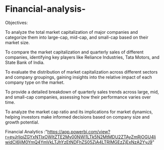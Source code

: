 # Financial-analysis-

Objectives:

To analyze the total market capitalization of major companies and categorize them into large-cap, mid-cap, and small-cap based on their market size.

To compare the market capitalization and quarterly sales of different companies, identifying key players like Reliance Industries, Tata Motors, and State Bank of India.

To evaluate the distribution of market capitalization across different sectors and company groupings, gaining insights into the relative impact of each company type on the market.

To provide a detailed breakdown of quarterly sales trends across large, mid, and small-cap companies, assessing how their performance varies over time.

To analyze the market cap ratio and its implications for market dynamics, helping investors make informed decisions based on company size and growth potential.


Financial Analytics :"https://app.powerbi.com/view?r=eyJrIjoiZGYxNTIxOWItZTE2My00NWI1LTk5N2MtMDU2ZTAyZmRjOGU4IiwidCI6IjM0YmQ4YmVkLTJhYzEtNDFhZS05ZjA4LTRlMGEzZjExNzA2YyJ9"
